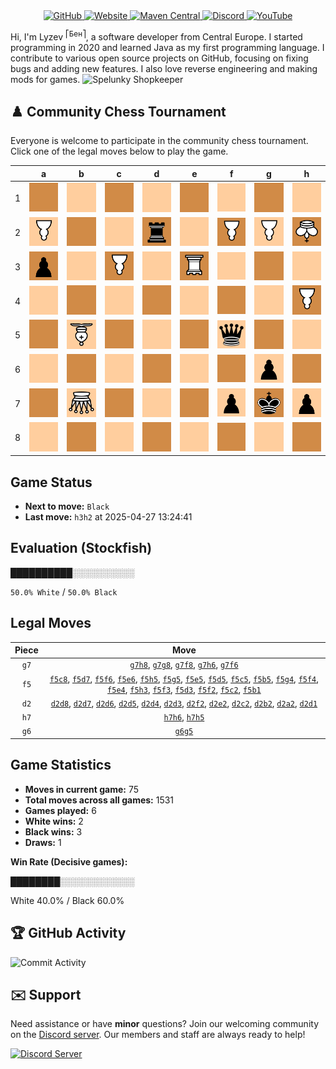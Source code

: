 <div align="center">
    <a href="https://github.com/Lyzev">
        <img src="https://wsrv.nl/?url=https://cdn.jsdelivr.net/npm/@intergrav/devins-badges@3.2.0/assets/cozy-minimal/available/github_vector.svg&w=64&h=64" alt="GitHub">
    </a>
    <a href="https://lyzev.dev">
        <img src="https://wsrv.nl/?url=https://cdn.jsdelivr.net/npm/@intergrav/devins-badges@3.2.0/assets/cozy-minimal/documentation/website_vector.svg&w=64&h=64" alt="Website">
    </a>
    <a href="https://central.sonatype.com/namespace/dev.lyzev.api">
        <img src="https://wsrv.nl/?url=https://cdn.jsdelivr.net/npm/@intergrav/devins-badges@3.2.0/assets/cozy-minimal/available/maven-central_vector.svg&w=64&h=64" alt="Maven Central">
    </a>
    <a href="https://lyzev.dev/discord">
        <img src="https://wsrv.nl/?url=https://cdn.jsdelivr.net/npm/@intergrav/devins-badges@3/assets/cozy-minimal/social/discord-plural_vector.svg&w=64&h=64" alt="Discord">
    </a>
    <a href="https://www.youtube.com/@lyzev">
        <img src="https://wsrv.nl/?url=https://cdn.jsdelivr.net/npm/@intergrav/devins-badges@3.2.0/assets/cozy-minimal/social/youtube-singular_vector.svg&w=64&h=64" alt="YouTube">
    </a>
</div>

[//]: # (23, 08 Mon 2021, 20:00:00)

Hi, I'm Lyzev <sup>⎡Бен⎤</sup>, a software developer from Central Europe. I started programming in 2020 and learned Java as my first programming language. I contribute to various open source projects on GitHub, focusing on fixing bugs and adding new features. I also love reverse engineering and making mods for games. ![Spelunky Shopkeeper](https://static.wikia.nocookie.net/spelunky/images/c/cd/Shopkeeper_HD.png/revision/latest/scale-to-height-down/18)

## :chess_pawn: Community Chess Tournament

Everyone is welcome to participate in the community chess tournament.
Click one of the legal moves below to play the game.

|   | a | b | c | d | e | f | g | h |
|---|---|---|---|---|---|---|---|---|
| 1 | ![Square](chess/assets/img/dark/square.svg) | [![Square](chess/assets/img/light/square.svg)](https://github.com/Lyzev/Lyzev/issues/new?title=chess%7Cf5b1&body=Click+%27Create%27+to+submit+this+move.) | ![Square](chess/assets/img/dark/square.svg) | [![Square](chess/assets/img/light/square.svg)](https://github.com/Lyzev/Lyzev/issues/new?title=chess%7Cd2d1&body=Click+%27Create%27+to+submit+this+move.) | ![Square](chess/assets/img/dark/square.svg) | ![Square](chess/assets/img/light/square.svg) | ![Square](chess/assets/img/dark/square.svg) | ![Square](chess/assets/img/light/square.svg) |
| 2 | [![P](chess/assets/img/light/white/down/pawn.svg)](https://github.com/Lyzev/Lyzev/issues/new?title=chess%7Cd2a2&body=Click+%27Create%27+to+submit+this+move.) | [![Square](chess/assets/img/dark/square.svg)](https://github.com/Lyzev/Lyzev/issues/new?title=chess%7Cd2b2&body=Click+%27Create%27+to+submit+this+move.) | ![Square](chess/assets/img/light/square.svg) | ![r](chess/assets/img/dark/black/up/tower.svg) | [![Square](chess/assets/img/light/square.svg)](https://github.com/Lyzev/Lyzev/issues/new?title=chess%7Cd2e2&body=Click+%27Create%27+to+submit+this+move.) | ![P](chess/assets/img/dark/white/down/pawn.svg) | ![P](chess/assets/img/light/white/down/pawn.svg) | ![K](chess/assets/img/dark/white/down/king.svg) |
| 3 | ![p](chess/assets/img/dark/black/up/pawn.svg) | ![Square](chess/assets/img/light/square.svg) | ![P](chess/assets/img/dark/white/down/pawn.svg) | ![Square](chess/assets/img/light/square.svg) | ![R](chess/assets/img/dark/white/down/tower.svg) | [![Square](chess/assets/img/light/square.svg)](https://github.com/Lyzev/Lyzev/issues/new?title=chess%7Cf5f3&body=Click+%27Create%27+to+submit+this+move.) | ![Square](chess/assets/img/dark/square.svg) | [![Square](chess/assets/img/light/square.svg)](https://github.com/Lyzev/Lyzev/issues/new?title=chess%7Cf5h3&body=Click+%27Create%27+to+submit+this+move.) |
| 4 | ![Square](chess/assets/img/light/square.svg) | ![Square](chess/assets/img/dark/square.svg) | ![Square](chess/assets/img/light/square.svg) | [![Square](chess/assets/img/dark/square.svg)](https://github.com/Lyzev/Lyzev/issues/new?title=chess%7Cd2d4&body=Click+%27Create%27+to+submit+this+move.) | [![Square](chess/assets/img/light/square.svg)](https://github.com/Lyzev/Lyzev/issues/new?title=chess%7Cf5e4&body=Click+%27Create%27+to+submit+this+move.) | [![Square](chess/assets/img/dark/square.svg)](https://github.com/Lyzev/Lyzev/issues/new?title=chess%7Cf5f4&body=Click+%27Create%27+to+submit+this+move.) | [![Square](chess/assets/img/light/square.svg)](https://github.com/Lyzev/Lyzev/issues/new?title=chess%7Cf5g4&body=Click+%27Create%27+to+submit+this+move.) | ![P](chess/assets/img/dark/white/down/pawn.svg) |
| 5 | ![Square](chess/assets/img/dark/square.svg) | [![B](chess/assets/img/light/white/down/bishop.svg)](https://github.com/Lyzev/Lyzev/issues/new?title=chess%7Cf5b5&body=Click+%27Create%27+to+submit+this+move.) | [![Square](chess/assets/img/dark/square.svg)](https://github.com/Lyzev/Lyzev/issues/new?title=chess%7Cf5c5&body=Click+%27Create%27+to+submit+this+move.) | ![Square](chess/assets/img/light/square.svg) | [![Square](chess/assets/img/dark/square.svg)](https://github.com/Lyzev/Lyzev/issues/new?title=chess%7Cf5e5&body=Click+%27Create%27+to+submit+this+move.) | ![q](chess/assets/img/light/black/up/queen.svg) | ![Square](chess/assets/img/dark/square.svg) | ![Square](chess/assets/img/light/square.svg) |
| 6 | ![Square](chess/assets/img/light/square.svg) | ![Square](chess/assets/img/dark/square.svg) | ![Square](chess/assets/img/light/square.svg) | [![Square](chess/assets/img/dark/square.svg)](https://github.com/Lyzev/Lyzev/issues/new?title=chess%7Cd2d6&body=Click+%27Create%27+to+submit+this+move.) | [![Square](chess/assets/img/light/square.svg)](https://github.com/Lyzev/Lyzev/issues/new?title=chess%7Cf5e6&body=Click+%27Create%27+to+submit+this+move.) | ![Square](chess/assets/img/dark/square.svg) | ![p](chess/assets/img/light/black/up/pawn.svg) | ![Square](chess/assets/img/dark/square.svg) |
| 7 | ![Square](chess/assets/img/dark/square.svg) | ![Q](chess/assets/img/light/white/down/queen.svg) | ![Square](chess/assets/img/dark/square.svg) | ![Square](chess/assets/img/light/square.svg) | ![Square](chess/assets/img/dark/square.svg) | ![p](chess/assets/img/light/black/up/pawn.svg) | ![k](chess/assets/img/dark/black/up/king.svg) | ![p](chess/assets/img/light/black/up/pawn.svg) |
| 8 | ![Square](chess/assets/img/light/square.svg) | ![Square](chess/assets/img/dark/square.svg) | [![Square](chess/assets/img/light/square.svg)](https://github.com/Lyzev/Lyzev/issues/new?title=chess%7Cf5c8&body=Click+%27Create%27+to+submit+this+move.) | [![Square](chess/assets/img/dark/square.svg)](https://github.com/Lyzev/Lyzev/issues/new?title=chess%7Cd2d8&body=Click+%27Create%27+to+submit+this+move.) | ![Square](chess/assets/img/light/square.svg) | [![Square](chess/assets/img/dark/square.svg)](https://github.com/Lyzev/Lyzev/issues/new?title=chess%7Cg7f8&body=Click+%27Create%27+to+submit+this+move.) | [![Square](chess/assets/img/light/square.svg)](https://github.com/Lyzev/Lyzev/issues/new?title=chess%7Cg7g8&body=Click+%27Create%27+to+submit+this+move.) | [![Square](chess/assets/img/dark/square.svg)](https://github.com/Lyzev/Lyzev/issues/new?title=chess%7Cg7h8&body=Click+%27Create%27+to+submit+this+move.) |

## Game Status

- **Next to move:** `Black`
- **Last move:** `h3h2` at 2025-04-27 13:24:41

## Evaluation (Stockfish)

██████████░░░░░░░░░░

`50.0% White` / `50.0% Black`

## Legal Moves

| **Piece** | **Move** |
|:---------:|:--------:|
| `g7` | [`g7h8`](https://github.com/Lyzev/Lyzev/issues/new?title=chess%7Cg7h8&body=Click+%27Create%27+to+submit+this+move.), [`g7g8`](https://github.com/Lyzev/Lyzev/issues/new?title=chess%7Cg7g8&body=Click+%27Create%27+to+submit+this+move.), [`g7f8`](https://github.com/Lyzev/Lyzev/issues/new?title=chess%7Cg7f8&body=Click+%27Create%27+to+submit+this+move.), [`g7h6`](https://github.com/Lyzev/Lyzev/issues/new?title=chess%7Cg7h6&body=Click+%27Create%27+to+submit+this+move.), [`g7f6`](https://github.com/Lyzev/Lyzev/issues/new?title=chess%7Cg7f6&body=Click+%27Create%27+to+submit+this+move.) |
| `f5` | [`f5c8`](https://github.com/Lyzev/Lyzev/issues/new?title=chess%7Cf5c8&body=Click+%27Create%27+to+submit+this+move.), [`f5d7`](https://github.com/Lyzev/Lyzev/issues/new?title=chess%7Cf5d7&body=Click+%27Create%27+to+submit+this+move.), [`f5f6`](https://github.com/Lyzev/Lyzev/issues/new?title=chess%7Cf5f6&body=Click+%27Create%27+to+submit+this+move.), [`f5e6`](https://github.com/Lyzev/Lyzev/issues/new?title=chess%7Cf5e6&body=Click+%27Create%27+to+submit+this+move.), [`f5h5`](https://github.com/Lyzev/Lyzev/issues/new?title=chess%7Cf5h5&body=Click+%27Create%27+to+submit+this+move.), [`f5g5`](https://github.com/Lyzev/Lyzev/issues/new?title=chess%7Cf5g5&body=Click+%27Create%27+to+submit+this+move.), [`f5e5`](https://github.com/Lyzev/Lyzev/issues/new?title=chess%7Cf5e5&body=Click+%27Create%27+to+submit+this+move.), [`f5d5`](https://github.com/Lyzev/Lyzev/issues/new?title=chess%7Cf5d5&body=Click+%27Create%27+to+submit+this+move.), [`f5c5`](https://github.com/Lyzev/Lyzev/issues/new?title=chess%7Cf5c5&body=Click+%27Create%27+to+submit+this+move.), [`f5b5`](https://github.com/Lyzev/Lyzev/issues/new?title=chess%7Cf5b5&body=Click+%27Create%27+to+submit+this+move.), [`f5g4`](https://github.com/Lyzev/Lyzev/issues/new?title=chess%7Cf5g4&body=Click+%27Create%27+to+submit+this+move.), [`f5f4`](https://github.com/Lyzev/Lyzev/issues/new?title=chess%7Cf5f4&body=Click+%27Create%27+to+submit+this+move.), [`f5e4`](https://github.com/Lyzev/Lyzev/issues/new?title=chess%7Cf5e4&body=Click+%27Create%27+to+submit+this+move.), [`f5h3`](https://github.com/Lyzev/Lyzev/issues/new?title=chess%7Cf5h3&body=Click+%27Create%27+to+submit+this+move.), [`f5f3`](https://github.com/Lyzev/Lyzev/issues/new?title=chess%7Cf5f3&body=Click+%27Create%27+to+submit+this+move.), [`f5d3`](https://github.com/Lyzev/Lyzev/issues/new?title=chess%7Cf5d3&body=Click+%27Create%27+to+submit+this+move.), [`f5f2`](https://github.com/Lyzev/Lyzev/issues/new?title=chess%7Cf5f2&body=Click+%27Create%27+to+submit+this+move.), [`f5c2`](https://github.com/Lyzev/Lyzev/issues/new?title=chess%7Cf5c2&body=Click+%27Create%27+to+submit+this+move.), [`f5b1`](https://github.com/Lyzev/Lyzev/issues/new?title=chess%7Cf5b1&body=Click+%27Create%27+to+submit+this+move.) |
| `d2` | [`d2d8`](https://github.com/Lyzev/Lyzev/issues/new?title=chess%7Cd2d8&body=Click+%27Create%27+to+submit+this+move.), [`d2d7`](https://github.com/Lyzev/Lyzev/issues/new?title=chess%7Cd2d7&body=Click+%27Create%27+to+submit+this+move.), [`d2d6`](https://github.com/Lyzev/Lyzev/issues/new?title=chess%7Cd2d6&body=Click+%27Create%27+to+submit+this+move.), [`d2d5`](https://github.com/Lyzev/Lyzev/issues/new?title=chess%7Cd2d5&body=Click+%27Create%27+to+submit+this+move.), [`d2d4`](https://github.com/Lyzev/Lyzev/issues/new?title=chess%7Cd2d4&body=Click+%27Create%27+to+submit+this+move.), [`d2d3`](https://github.com/Lyzev/Lyzev/issues/new?title=chess%7Cd2d3&body=Click+%27Create%27+to+submit+this+move.), [`d2f2`](https://github.com/Lyzev/Lyzev/issues/new?title=chess%7Cd2f2&body=Click+%27Create%27+to+submit+this+move.), [`d2e2`](https://github.com/Lyzev/Lyzev/issues/new?title=chess%7Cd2e2&body=Click+%27Create%27+to+submit+this+move.), [`d2c2`](https://github.com/Lyzev/Lyzev/issues/new?title=chess%7Cd2c2&body=Click+%27Create%27+to+submit+this+move.), [`d2b2`](https://github.com/Lyzev/Lyzev/issues/new?title=chess%7Cd2b2&body=Click+%27Create%27+to+submit+this+move.), [`d2a2`](https://github.com/Lyzev/Lyzev/issues/new?title=chess%7Cd2a2&body=Click+%27Create%27+to+submit+this+move.), [`d2d1`](https://github.com/Lyzev/Lyzev/issues/new?title=chess%7Cd2d1&body=Click+%27Create%27+to+submit+this+move.) |
| `h7` | [`h7h6`](https://github.com/Lyzev/Lyzev/issues/new?title=chess%7Ch7h6&body=Click+%27Create%27+to+submit+this+move.), [`h7h5`](https://github.com/Lyzev/Lyzev/issues/new?title=chess%7Ch7h5&body=Click+%27Create%27+to+submit+this+move.) |
| `g6` | [`g6g5`](https://github.com/Lyzev/Lyzev/issues/new?title=chess%7Cg6g5&body=Click+%27Create%27+to+submit+this+move.) |

## Game Statistics

- **Moves in current game:** 75
- **Total moves across all games:** 1531
- **Games played:** 6
- **White wins:** 2
- **Black wins:** 3
- **Draws:** 1

**Win Rate (Decisive games):**

████████░░░░░░░░░░░░

White 40.0% / Black 60.0%


## :trophy: GitHub Activity

![Commit Activity](https://lyzev.dev/assets/img/Lyzev.svg)

## :envelope: Support

Need assistance or have **minor** questions? Join our welcoming community on
the [Discord server](https://lyzev.dev/discord). Our members and staff are always ready to help!

[![Discord Server](https://cdn.jsdelivr.net/npm/@intergrav/devins-badges@3/assets/cozy/social/discord-plural_vector.svg)](https://lyzev.dev/discord)
